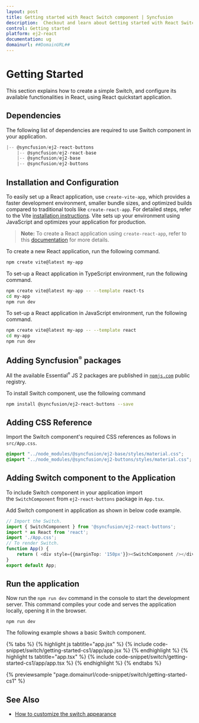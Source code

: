 ```yaml
---
layout: post
title: Getting started with React Switch component | Syncfusion
description:  Checkout and learn about Getting started with React Switch component of Syncfusion Essential JS 2 and more details.
control: Getting started 
platform: ej2-react
documentation: ug
domainurl: ##DomainURL##
---
```


# Getting Started

This section explains how to create a simple Switch, and configure its available functionalities in React, using React quickstart application.

## Dependencies

The following list of dependencies are required to use Switch component in your application.

```javascript
|-- @syncfusion/ej2-react-buttons
    |-- @syncfusion/ej2-react-base
    |-- @syncfusion/ej2-base
    |-- @syncfusion/ej2-buttons
```

## Installation and Configuration

To easily set up a React application, use `create-vite-app`, which provides a faster development environment, smaller bundle sizes, and optimized builds compared to traditional tools like `create-react-app`. For detailed steps, refer to the Vite [installation instructions](https://vitejs.dev/guide/). Vite sets up your environment using JavaScript and optimizes your application for production.

> **Note:**  To create a React application using `create-react-app`, refer to this [documentation](https://ej2.syncfusion.com/react/documentation/getting-started/create-app) for more details.

To create a new React application, run the following command.

```bash
npm create vite@latest my-app
```
To set-up a React application in TypeScript environment, run the following command.

```bash
npm create vite@latest my-app -- --template react-ts
cd my-app
npm run dev
```
To set-up a React application in JavaScript environment, run the following command.

```bash
npm create vite@latest my-app -- --template react
cd my-app
npm run dev
```

## Adding Syncfusion<sup style="font-size:70%">&reg;</sup> packages

All the available Essential<sup style="font-size:70%">&reg;</sup> JS 2 packages are published in [`npmjs.com`](https://www.npmjs.com/~syncfusionorg) public registry.

To install Switch component, use the following command

```bash
npm install @syncfusion/ej2-react-buttons --save
```

## Adding CSS Reference

Import the Switch component's required CSS references as follows in `src/App.css`.

```css
@import "../node_modules/@syncfusion/ej2-base/styles/material.css";
@import "../node_modules/@syncfusion/ej2-buttons/styles/material.css";
```

## Adding Switch component to the Application

To include Switch component in your application import the `SwitchComponent` from `ej2-react-buttons` package in `App.tsx`.

Add Switch component in application as shown in below code example.

```ts
// Import the Switch.
import { SwitchComponent } from '@syncfusion/ej2-react-buttons';
import * as React from 'react';
import './App.css';
// To render Switch.
function App() {
    return ( <div style={{marginTop: '150px'}}><SwitchComponent /></div>);
}
export default App;
```

## Run the application

Now run the `npm run dev` command in the console to start the development server. This command compiles your code and serves the application locally, opening it in the browser.

```
npm run dev
```

The following example shows a basic Switch component.

{% tabs %}
{% highlight js tabtitle="app.jsx" %}
{% include code-snippet/switch/getting-started-cs1/app/app.jsx %}
{% endhighlight %}
{% highlight ts tabtitle="app.tsx" %}
{% include code-snippet/switch/getting-started-cs1/app/app.tsx %}
{% endhighlight %}
{% endtabs %}

 {% previewsample "page.domainurl/code-snippet/switch/getting-started-cs1" %}

## See Also

* [How to customize the switch appearance](./how-to/customize-the-appearance-of-a-switch)
